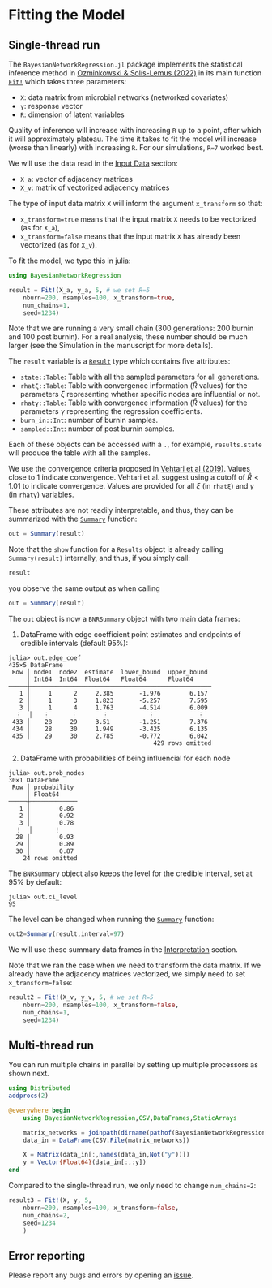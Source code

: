 # Fitting the Model

## Single-thread run

The `BayesianNetworkRegression.jl` package implements the statistical inference method in [Ozminkowski & Solís-Lemus (2022)]() in its main function [`Fit!`](@ref) which takes three parameters:
- `X`: data matrix from microbial networks (networked covariates)
- `y`: response vector
- `R`: dimension of latent variables 

Quality of inference will increase with increasing `R` up to a point, after which it will approximately plateau. The time it takes to fit the model will increase (worse than linearly) with increasing `R`. For our simulations, `R=7` worked best. 

We will use the data read in the [Input Data](@ref) section:
- `X_a`: vector of adjacency matrices
- `X_v`: matrix of vectorized adjacency matrices

The type of input data matrix `X` will inform the argument `x_transform` so that:
- `x_transform=true` means that the input matrix `X` needs to be vectorized (as for `X_a`),
- `x_transform=false` means that the input matrix `X` has already been vectorized (as for `X_v`).

To fit the model, we type this in julia:
```julia
using BayesianNetworkRegression

result = Fit!(X_a, y_a, 5, # we set R=5
    nburn=200, nsamples=100, x_transform=true, 
    num_chains=1, 
    seed=1234)
```
Note that we are running a very small chain (300 generations: 200 burnin and 100 post burnin). For a real analysis, these number should be much larger (see the Simulation in the manuscript for more details).

The `result` variable is a [`Result`](@ref) type which contains five attributes:
- `state::Table`: Table with all the sampled parameters for all generations.
- `rhatξ::Table`: Table with convergence information ($\hat{R}$ values) for the parameters $\xi$ representing whether specific nodes are influential or not.
- `rhatγ::Table`: Table with convergence information ($\hat{R}$ values) for the parameters $\gamma$ representing the regression coefficients.
- `burn_in::Int`: number of burnin samples.
- `sampled::Int`: number of post burnin samples.

Each of these objects can be accessed with a `.`, for example, `results.state` will produce the table with all the samples.

We use the convergence criteria proposed in [Vehtari et al (2019)](https://arxiv.org/abs/1903.08008). Values close to 1 indicate convergence. Vehtari et al. suggest using a cutoff of $\hat{R} < 1.01$ to indicate convergence. Values are provided for all $\xi$ (in `rhatξ`) and $\gamma$ (in `rhatγ`) variables.

These attributes are not readily interpretable, and thus, they can be summarized with the [`Summary`](@ref) function:

```julia
out = Summary(result)
```

Note that the `show` function for a `Results` object is already calling `Summary(result)` internally, and thus, if you simply call:
```julia
result
```
you observe the same output as when calling
```julia
out = Summary(result)
```

The `out` object is now a `BNRSummary` object with two main data frames:

1. DataFrame with edge coefficient point estimates and endpoints of credible intervals (default 95%):
```
julia> out.edge_coef
435×5 DataFrame
 Row │ node1  node2  estimate  lower_bound  upper_bound 
     │ Int64  Int64  Float64   Float64      Float64     
─────┼──────────────────────────────────────────────────
   1 │     1      2     2.385       -1.976        6.157
   2 │     1      3     1.823       -5.257        7.595
   3 │     1      4     1.763       -4.514        6.009
  ⋮  │   ⋮      ⋮       ⋮           ⋮            ⋮
 433 │    28     29     3.51        -1.251        7.376
 434 │    28     30     1.949       -3.425        6.135
 435 │    29     30     2.785       -0.772        6.042
                                        429 rows omitted
```

2. DataFrame with probabilities of being influencial for each node
```
julia> out.prob_nodes
30×1 DataFrame
 Row │ probability 
     │ Float64     
─────┼─────────────
   1 │        0.86
   2 │        0.92
   3 │        0.78
  ⋮  │      ⋮
  28 │        0.93
  29 │        0.89
  30 │        0.87
    24 rows omitted
```

The `BNRSummary` object also keeps the level for the credible interval, set at 95% by default:
```
julia> out.ci_level
95
```

The level can be changed when running the [`Summary`](@ref) function:
```julia
out2=Summary(result,interval=97)
```

We will use these summary data frames in the [Interpretation](@ref) section.

Note that we ran the case when we need to transform the data matrix. If we already have the adjacency matrices vectorized, we simply need to set `x_transform=false`:
```julia
result2 = Fit!(X_v, y_v, 5, # we set R=5
    nburn=200, nsamples=100, x_transform=false, 
    num_chains=1, 
    seed=1234)
```

## Multi-thread run

You can run multiple chains in parallel by setting up multiple processors as shown next.

```julia
using Distributed
addprocs(2)

@everywhere begin
    using BayesianNetworkRegression,CSV,DataFrames,StaticArrays

    matrix_networks = joinpath(dirname(pathof(BayesianNetworkRegression)), "..","examples","matrix_networks.csv")
    data_in = DataFrame(CSV.File(matrix_networks))

    X = Matrix(data_in[:,names(data_in,Not("y"))])
    y = Vector{Float64}(data_in[:,:y])
end
```

Compared to the single-thread run, we only need to change `num_chains=2`:
```julia
result3 = Fit!(X, y, 5,
    nburn=200, nsamples=100, x_transform=false, 
    num_chains=2, 
    seed=1234
    )
```

## Error reporting

Please report any bugs and errors by opening an
[issue](https://github.com/samozm/BayesianNetworkRegression.jl/issues/new).